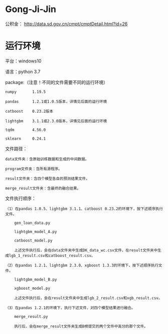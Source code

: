 # Gong-Ji-Jin
公积金： http://data.sd.gov.cn/cmpt/cmptDetail.html?id=26

# 运行环境

平台：windows10

语言：python 3.7

package:（注意！不同的文件需要不同的运行环境）

    numpy  	    1.19.5
    
    pandas 	    1.2.1或1.0.5版本，详情见后面的运行环境
    
    catboost 	0.23.2版本
  
    lightgbm 	3.1.1或2.3.0版本，详情见后面的运行环境
  
    tqdm  		4.56.0
  
    sklearn 	0.24.1
  
文件路径：

    data文件夹：含原始训练数据和生成的中间数据。
  
    program文件夹：含所有源程序。
  
    result文件夹：含四个模型各自的预测结果文件。
  
    merge_result文件夹：含最终的融合结果。
  
文件执行顺序：

    （1）在pandas 1.0.5、lightgbm 3.1.1、catboost 0.23.2的环境下，按下述顺序执行文件。

        gen_loan_data.py
  
        lightgbm_model_A.py
  
        catboost_model.py
  
        上述文件执行后，会在data文件夹中生成DK_data_wc.csv文件，在result文件夹中生成lgb_1_result.csv和catboost_result.csv。

    （2）在pandas 1.2.1、lightgbm 2.3.0、xgboost 1.3.3的环境下，按下述顺序执行文件。
    
        lightgbm_model_B.py
    
        xgboost_model.py
    
        上述文件执行后，会在result文件夹中生成lgb_2_result.csv和xgb_result.csv。

    （3）在pandas 1.2.1的环境下，执行下述文件，对四个模型结果进行融合。
    
        merge_result.py
    
        执行后，会在merge_result文件夹生成B榜提交的两个文件中高分的那个文件。


